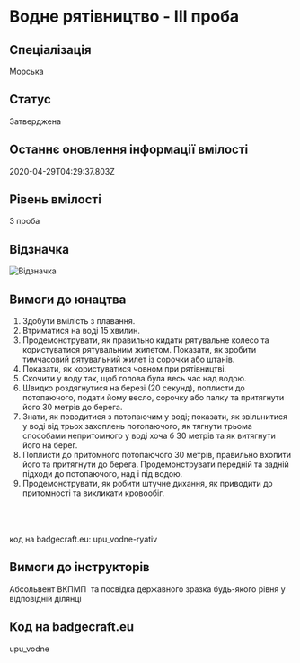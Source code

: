 # Водне рятівництво - ІІІ проба

## Спеціалізація

Морська

## Статус

Затверджена

## Останнє оновлення інформації вмілості

2020-04-29T04:29:37.803Z

## Рівень вмілості

3 проба

## Відзначка

![Відзначка](../images/Vodne_riativnytstvo_III/_________________.jpg)

## Вимоги до юнацтва

<ol><li>Здобути вмілість з плавання.</li><li>Втриматися на воді 15 хвилин.</li><li>Продемонструвати, як правильно кидати рятувальне колесо та користуватися рятувальним жилетом. Показати, як зробити тимчасовий рятувальний жилет із сорочки або штанів.</li><li>Показати, як користуватися човном при рятівництві.</li><li>Скочити у воду так, щоб голова була весь час над водою.</li><li>Швидко роздягнутися на березі (20 секунд), поплисти до потопаючого, подати йому весло, сорочку або палку та притягнути його 30 метрів до берега.</li><li>Знати, як поводитися з потопаючим у воді; показати, як звільнитися у воді від трьох захоплень потопаючого, як тягнути трьома способами непритомного у воді хоча б 30 метрів та як витягнути його на берег.</li><li>Поплисти до притомного потопаючого 30 метрів, правильно вхопити його та притягнути до берега. Продемонструвати передній та задній підходи до потопаючого, над і під водою.</li><li>Продемонструвати, як робити штучне дихання, як приводити до притомності та викликати кровообіг.</li></ol><br><span><br><br></span>код на badgecraft.eu: upu_vodne-ryativ<br>

## Вимоги до інструкторів

Абсольвент ВКПМП &nbsp;та посвідка державного зразка будь-якого рівня у відповідній ділянці

## Код на badgecraft.eu

upu_vodne